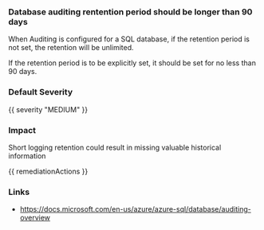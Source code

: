 
### Database auditing rentention period should be longer than 90 days

When Auditing is configured for a SQL database, if the retention period is not set, the retention will be unlimited.

If the retention period is to be explicitly set, it should be set for no less than 90 days.

### Default Severity
{{ severity "MEDIUM" }}

### Impact
Short logging retention could result in missing valuable historical information

<!-- DO NOT CHANGE -->
{{ remediationActions }}

### Links
- https://docs.microsoft.com/en-us/azure/azure-sql/database/auditing-overview
        